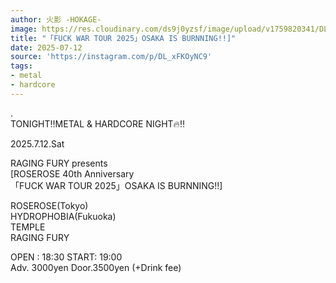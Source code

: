 ```yaml
---
author: 火影 -HOKAGE-
image: https://res.cloudinary.com/ds9j0yzsf/image/upload/v1759820341/DL_xFKOyNC9.jpg
title: "「FUCK WAR TOUR 2025」OSAKA IS BURNNING!!]"
date: 2025-07-12
source: 'https://instagram.com/p/DL_xFKOyNC9'
tags:
- metal
- hardcore
---
```

.<br>
TONIGHT‼️METAL & HARDCORE NIGHT🔥‼️

2025.7.12.Sat

RAGING FURY presents<br>
[ROSEROSE 40th Anniversary<br>
「FUCK WAR TOUR 2025」OSAKA IS BURNNING!!]

ROSEROSE(Tokyo)<br>
HYDROPHOBIA(Fukuoka)<br>
TEMPLE<br>
RAGING FURY

OPEN : 18:30 START: 19:00<br>
Adv. 3000yen Door.3500yen (+Drink fee)